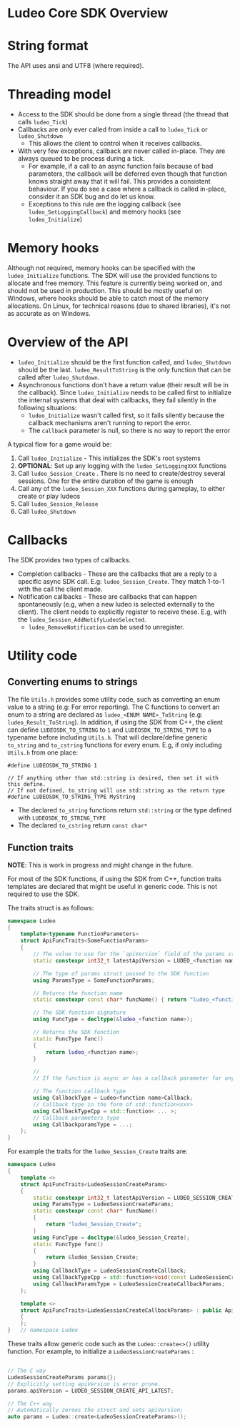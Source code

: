 # Ludeo Core SDK Overview

# String format

The API uses ansi and UTF8 (where required).

# Threading model

* Access to the SDK should be done from a single thread (the thread that calls `ludeo_Tick`)
* Callbacks are only ever called from inside a call to `ludeo_Tick` or `ludeo_Shutdown`
	* This allows the client to control when it receives callbacks.
* With very few exceptions, callback are never called in-place. They are always queued to be process during a tick.
	* For example, if a call to an async function fails because of bad parameters, the callback will be deferred even though that function knows straight away that it will fail. This provides a consistent behaviour. If you do see a case where a callback is called in-place, consider it an SDK bug and do let us know.
	* Exceptions to this rule are the logging callback (see `ludeo_SetLoggingCallback`) and memory hooks (see `ludeo_Initialize`)

# Memory hooks

Although not required, memory hooks can be specified with the `ludeo_Initialize` functions. The SDK will use the provided functions to allocate and free memory.
This feature is currently being worked on, and should not be used in production.
This should be mostly useful on Windows, where hooks should be able to catch most of the memory allocations.
On Linux, for technical reasons (due to shared libraries), it's not as accurate as on Windows.

# Overview of the API

* `ludeo_Initialize` should be the first function called, and `ludeo_Shutdown` should be the last. `ludeo_ResultToString` is the only function that can be called after `ludeo_Shutdown`.
* Asynchronous functions don't have a return value (their result will be in the callback). Since `ludeo_Initialize` needs to be called first to initialize the internal systems that deal with callbacks, they fail silently in the following situations:
	* `ludeo_Initialize` wasn't called first, so it fails silently because the callback mechanisms aren't running to report the error.
	* The `callback` parameter is null, so there is no way to report the error


A typical flow for a game would be:

1. Call `ludeo_Initialize` - This initializes the SDK's root systems
2. **OPTIONAL**: Set up any logging with the `ludeo_SetLoggingXXX` functions
3. Call `ludeo_Session_Create` . There is no need to create/destroy several sessions. One for the entire duration of the game is enough
4. Call any of the `ludeo_Session_XXX` functions during gameplay, to either create or play ludeos
5. Call `ludeo_Session_Release`
6. Call `ludeo_Shutdown`

# Callbacks

The SDK provides two types of callbacks.

* Completion callbacks - These are the callbacks that are a reply to a specific async SDK call. E.g: `ludeo_Session_Create`. They match 1-to-1 with the call the client made.
* Notification callbacks - These are callbacks that can happen spontaneously (e.g, when a new ludeo is selected externally to the client). The client needs to explicitly register to receive these. E.g, with the `ludeo_Session_AddNotifyLudeoSelected`.
	* `ludeo_RemoveNotification` can be used to unregister. 

# Utility code

## Converting enums to strings

The file `Utils.h` provides some utility code, such as converting an enum value to a string (e.g: For error reporting).
The C functions to convert an enum to a string are declared as `ludeo_<ENUM NAME>_ToString` (e.g: `ludeo_Result_ToString`).
In addition, if using the SDK from C++, the client can define `LUDEOSDK_TO_STRING` to `1` and `LUDEOSDK_TO_STRING_TYPE` to a typename before including `Utils.h`.
That will declare/define generic `to_string` and `to_cstring` functions for every enum.
E.g, if only including `Utils.h` from one place:

```
#define LUDEOSDK_TO_STRING 1

// If anything other than std::string is desired, then set it with this define.
// If not defined, to_string will use std::string as the return type
#define LUDEOSDK_TO_STRING_TYPE MyString
```

* The declared `to_string` functions return `std::string` or the type defined with `LUDEOSDK_TO_STRING_TYPE`
* The declared `to_cstring` return `const char*`


## Function traits

**NOTE**: This is work in progress and might change in the future.

For most of the SDK functions, if using the SDK from C++, function traits templates are declared that might be useful in generic code.
This is not required to use the SDK.

The traits struct is as follows:

```cpp
namespace Ludeo
{
	template<typename FunctionParameters>
	struct ApiFuncTraits<SomeFunctionParams>
	{
		// The value to use for the `apiVersion` field of the params struct
		static constexpr int32_t latestApiVersion = LUDEO_<function name>_API_LATEST;

		// The type of params struct passed to the SDK function
		using ParamsType = SomeFunctionParams;

		// Returns the function name
		static constexpr const char* funcName() { return "ludeo_<function name>"; }

		// The SDK function signature
		using FuncType = decltype(&ludeo_<function name>);

		// Returns the SDK function
		static FuncType func()
		{
			return ludeo_<function name>;
		}

		//
		// If the function is async or has a callback parameter for any other reason, it declares these:

		// The function callback type
		using CallbackType = Ludeo<function name>Callback;
		// Callback type in the form of std::function<xxx>
		using CallbackTypeCpp = std::function< ... >;
		// Callback parameters type
		using CallbackparamsType = ...;
	};
}
```

For example the traits for the `ludeo_Session_Create` traits are:

```cpp
namespace Ludeo
{
	template <>
	struct ApiFuncTraits<LudeoSessionCreateParams>
	{
		static constexpr int32_t latestApiVersion = LUDEO_SESSION_CREATE_API_LATEST;
		using ParamsType = LudeoSessionCreateParams;
		static constexpr const char* funcName()
		{
			return "ludeo_Session_Create";
		}
		using FuncType = decltype(&ludeo_Session_Create);
		static FuncType func()
		{
			return &ludeo_Session_Create;
		}
		using CallbackType = LudeoSessionCreateCallback;
		using CallbackTypeCpp = std::function<void(const LudeoSessionCreateCallbackParams* data)>;
		using CallbackParamsType = LudeoSessionCreateCallbackParams;
	};

	template <>
	struct ApiFuncTraits<LudeoSessionCreateCallbackParams> : public ApiFuncTraits<LudeoSessionCreateParams>
	{
	};
}	// namespace Ludeo
```

These traits allow generic code such as the `Ludeo::create<>()` utility function.
For example, to initialize a `LudeoSessionCreateParams` :


```cpp

// The C way
LudeoSessionCreateParams params{};
// Explicitly setting apiVersion is error prone.
params.apiVersion = LUDEO_SESSION_CREATE_API_LATEST;

// The C++ way
// Automatically zeroes the struct and sets apiVersion;
auto params = Ludeo::create<LudeoSessionCreateParams>();
```


